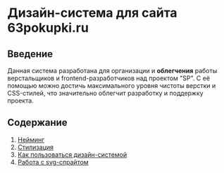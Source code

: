 # Дизайн-система для сайта 63pokupki.ru



## Введение
  Данная система разработана для организации и **облегчения** работы верстальщиков и frontend-разработчиков над проектом "SP". 
  С её помощью можно достичь максимального уровня чистоты верстки и CSS-стилей, что значительно облегчит разработку и поддержку   проекта.


## Содержание

1. [Нейминг](./docs/naming.md)
1. [Стилизация](./docs/styling.md)
1. [Как пользоваться дизайн-системой](./docs/how.md)
1. [Работа с svg-спрайтом](./docs/svgSprite.md)